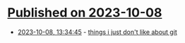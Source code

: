 # [Published on 2023-10-08](index.md)

* [2023-10-08, 13:34:45](https://lobste.rs/s/cm3eja/things_i_just_don_t_like_about_git) - [things i just don't like about git](https://cohost.org/tef/post/3009746-things-i-just-don-t)
